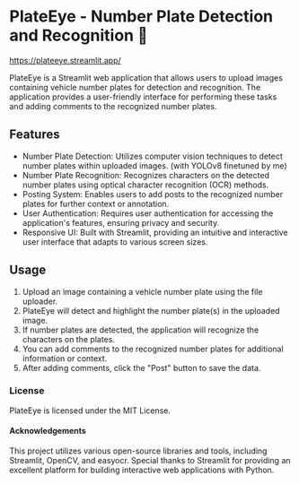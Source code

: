 # PlateEye - Number Plate Detection and Recognition :car:
https://plateeye.streamlit.app/

PlateEye is a Streamlit web application that allows users to upload images containing vehicle number plates for detection and recognition. The application provides a user-friendly interface for performing these tasks and adding comments to the recognized number plates.

## Features
- Number Plate Detection: Utilizes computer vision techniques to detect number plates within uploaded images. (with YOLOv8 finetuned by me)
- Number Plate Recognition: Recognizes characters on the detected number plates using optical character recognition (OCR) methods.
- Posting System: Enables users to add posts to the recognized number plates for further context or annotation.
- User Authentication: Requires user authentication for accessing the application's features, ensuring privacy and security.
- Responsive UI: Built with Streamlit, providing an intuitive and interactive user interface that adapts to various screen sizes.

## Usage
1. Upload an image containing a vehicle number plate using the file uploader.
1. PlateEye will detect and highlight the number plate(s) in the uploaded image.
1. If number plates are detected, the application will recognize the characters on the plates.
1. You can add comments to the recognized number plates for additional information or context.
1. After adding comments, click the "Post" button to save the data.

### License
PlateEye is licensed under the MIT License.

#### Acknowledgements
This project utilizes various open-source libraries and tools, including Streamlit, OpenCV, and easyocr.
Special thanks to Streamlit for providing an excellent platform for building interactive web applications with Python.
